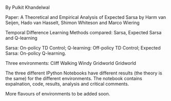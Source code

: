 By Pulkit Khandelwal

Paper: A Theoretical and Empirical Analysis of Expected Sarsa by
Harm van Seijen, Hado van Hasselt, Shimon Whiteson and Marco Wiering


Temporal Difference Learning Methods compared:
Sarsa, Expected Sarsa and Q-learning

Sarsa: On-policy TD Control;
Q-learning: Off-policy TD Control;
Expected Sarsa: On-policy Q-learning.

Three environments:
Cliff Walking
Windy Gridworld
Gridworld

The three different IPython Notebooks have different results (the theory is the same) for the different environments.
The notebook contains expalnation, code, results, analysis and critical comments.


More flavours of environments to be added soon.
